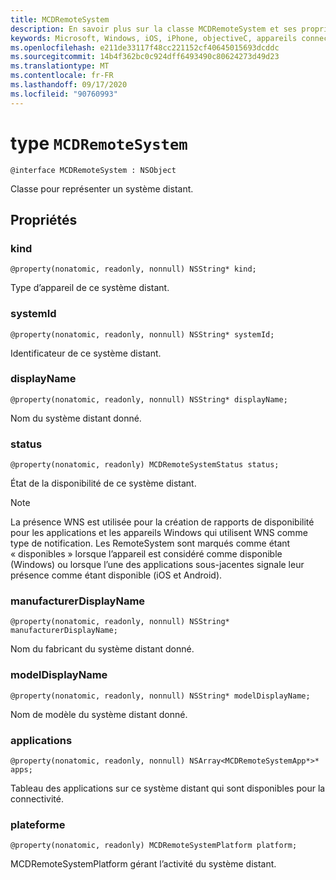 ```yaml
---
title: MCDRemoteSystem
description: En savoir plus sur la classe MCDRemoteSystem et ses propriétés. Cette classe est utilisée pour représenter un système distant.
keywords: Microsoft, Windows, iOS, iPhone, objectiveC, appareils connectés, projet Rome
ms.openlocfilehash: e211de33117f48cc221152cf40645015693dcddc
ms.sourcegitcommit: 14b4f362bc0c924dff6493490c80624273d49d23
ms.translationtype: MT
ms.contentlocale: fr-FR
ms.lasthandoff: 09/17/2020
ms.locfileid: "90760993"
---
```

# <a name="class-mcdremotesystem"></a>type `MCDRemoteSystem` 

```
@interface MCDRemoteSystem : NSObject
```  

Classe pour représenter un système distant.

## <a name="properties"></a>Propriétés

### <a name="kind"></a>kind
`@property(nonatomic, readonly, nonnull) NSString* kind;`

Type d’appareil de ce système distant.

### <a name="systemid"></a>systemId
`@property(nonatomic, readonly, nonnull) NSString* systemId;`

Identificateur de ce système distant.

### <a name="displayname"></a>displayName
`@property(nonatomic, readonly, nonnull) NSString* displayName;`

Nom du système distant donné.

### <a name="status"></a>status
`@property(nonatomic, readonly) MCDRemoteSystemStatus status;`

État de la disponibilité de ce système distant.

> [!NOTE]
La présence WNS est utilisée pour la création de rapports de disponibilité pour les applications et les appareils Windows qui utilisent WNS comme type de notification.  Les RemoteSystem sont marqués comme étant « disponibles » lorsque l’appareil est considéré comme disponible (Windows) ou lorsque l’une des applications sous-jacentes signale leur présence comme étant disponible (iOS et Android). 

### <a name="manufacturerdisplayname"></a>manufacturerDisplayName
`@property(nonatomic, readonly, nonnull) NSString* manufacturerDisplayName;`

Nom du fabricant du système distant donné.

### <a name="modeldisplayname"></a>modelDisplayName
`@property(nonatomic, readonly, nonnull) NSString* modelDisplayName;`

Nom de modèle du système distant donné.

### <a name="apps"></a>applications
`@property(nonatomic, readonly, nonnull) NSArray<MCDRemoteSystemApp*>* apps;`

Tableau des applications sur ce système distant qui sont disponibles pour la connectivité.

### <a name="platform"></a>plateforme
`@property(nonatomic, readonly) MCDRemoteSystemPlatform platform;`

MCDRemoteSystemPlatform gérant l’activité du système distant.